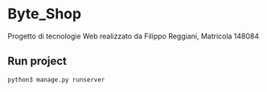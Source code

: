 # Byte_Shop
Progetto di tecnologie Web realizzato da Filippo Reggiani, Matricola 148084

## Run project

```
python3 manage.py runserver
```

